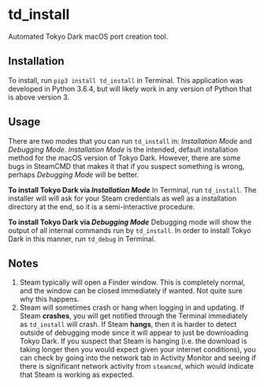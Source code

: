 # td_install
Automated Tokyo Dark macOS port creation tool.

## Installation
To install, run `pip3 install td_install` in Terminal. This application was
developed in Python 3.6.4, but will likely work in any version of Python that
is above version 3.

## Usage
There are two modes that you can run `td_install` in: *Installation Mode* and
*Debugging Mode*. *Installation Mode* is the intended, default installation
method for the macOS version of Tokyo Dark. However, there are some bugs in 
SteamCMD that makes it that if you suspect something is wrong, perhaps *Debugging
Mode* will be better.

**To install Tokyo Dark via *Installation Mode***
In Terminal, run `td_install`. The installer will will ask for your Steam
credentials as well as a installation directory at the end, so it is a
semi-interactive procedure.

**To install Tokyo Dark via *Debugging Mode***
Debugging mode will show the output of all internal commands run by `td_install`.
In order to install Tokyo Dark in this manner, run `td_debug` in Terminal.

## Notes
1. Steam typically will open a Finder window. This is completely normal,
and the window can be closed immediately if wanted. Not quite sure why this
happens.
2. Steam will sometimes crash or hang when logging in and updating. If 
Steam **crashes**, you will get notified through the Terminal immediately as
`td_install` will crash. If Steam **hangs**, then it is harder to detect 
outside of debugging mode since it will appear to just be downloading Tokyo
Dark. If you suspect that Steam is hanging (i.e. the download is taking longer
then you would expect given your internet conditions), you can check by going 
into the network tab in Activity Monitor and seeing if there is significant network
activity from `steamcmd`, which would indicate that Steam is working as expected.
